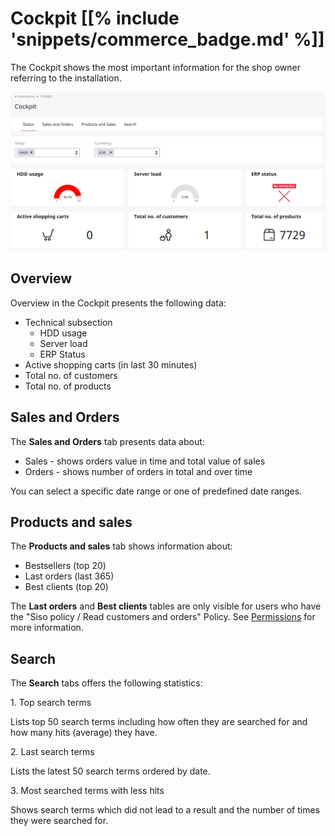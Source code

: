 # Cockpit [[% include 'snippets/commerce_badge.md' %]]

The Cockpit shows the most important information for the shop owner referring to the installation.

![](img/commerce_cockpit.png)

## Overview

Overview in the Cockpit presents the following data:

- Technical subsection
    - HDD usage
    - Server load
    - ERP Status
- Active shopping carts (in last 30 minutes)
- Total no. of customers
- Total no. of products

## Sales and Orders

The **Sales and Orders** tab presents data about:

- Sales - shows orders value in time and total value of sales
- Orders - shows number of orders in total and over time

You can select a specific date range or one of predefined date ranges.

## Products and sales

The **Products and sales** tab shows information about:

- Bestsellers (top 20)
- Last orders (last 365)
- Best clients (top 20)

The **Last orders** and **Best clients** tables are only visible for users who have the "Siso policy / Read customers and orders" Policy.
See [Permissions](permissions.md) for more information.

## Search

The **Search** tabs offers the following statistics:

1\. Top search terms

Lists top 50 search terms including how often they are searched for and how many hits (average) they have.

2\. Last search terms

Lists the latest 50 search terms ordered by date.

3\. Most searched terms with less hits

Shows search terms which did not lead to a result and the number of times they were searched for.
